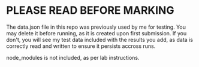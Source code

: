 # PLEASE READ BEFORE MARKING

The data.json file in this repo was previously used by me for testing. You may delete it before running, as it is created upon first submission. If you don't, you will see my test data included with the results you add, as data is correctly read and written to ensure it persists accross runs.

node_modules is not included, as per lab instructions.
